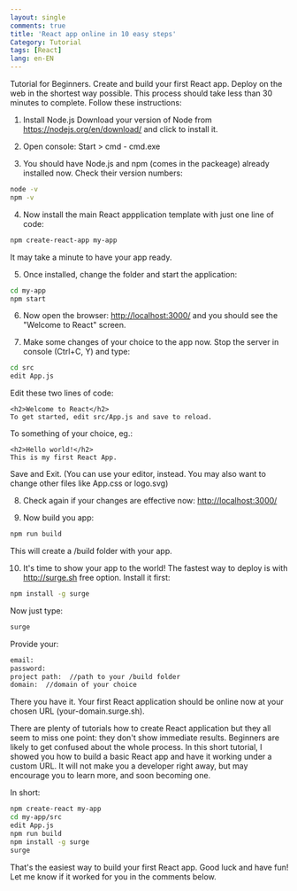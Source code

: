 ```yaml
---
layout: single
comments: true
title: 'React app online in 10 easy steps'
Category: Tutorial
tags: [React]
lang: en-EN
---
```

Tutorial for Beginners. Create and build your first React app. Deploy on the web in the shortest way possible. This process should take less than 30 minutes to complete. Follow these instructions:

1. Install Node.js 
Download your version of Node from <https://nodejs.org/en/download/> and click to install it.

2. Open console: Start > cmd - cmd.exe

3. You should have Node.js and npm (comes in the packeage) already installed now. Check their version numbers:
```bash
node -v
npm -v    
```

4. Now install the main React appplication template with just one line of code:
```bash
npm create-react-app my-app    
```
  It may take a minute to have your app ready.

5. Once installed, change the folder and start the application:
```bash
cd my-app    
npm start    
```

6. Now open the browser: <http://localhost:3000/> and you should see the "Welcome to React" screen.

7. Make some changes of your choice to the app now. Stop the server in console (Ctrl+C, Y) and type:
```bash
cd src
edit App.js    
```
Edit these two lines of code:

    <h2>Welcome to React</h2>
    To get started, edit src/App.js and save to reload.        

To something of your choice, eg.:

    <h2>Hello world!</h2>
    This is my first React App.         

Save and Exit. 
(You can use your editor, instead. You may also want to change other files like App.css or logo.svg)

8. Check again if your changes are effective now:  <http://localhost:3000/>

9. Now build you app:
```bash
npm run build    
```
This will create a /build folder with your app.

10. It's time to show your app to the world! The fastest way to deploy is with <http://surge.sh> free option. Install it first:
```bash
npm install -g surge    
```
Now just type:
```bash
surge    
```
Provide your:
```bash
email:
password:
project path:  //path to your /build folder
domain:  //domain of your choice    
```

There you have it. Your first React application should be online now at your chosen URL (your-domain.surge.sh).

There are plenty of tutorials how to create React application but they all seem to miss one point: they don't show immediate results. Beginners are likely to get confused about the whole process. In this short tutorial, I showed you how to build a basic React app and have it working under a custom URL. It will not make you a developer right away, but may encourage you to learn more, and soon becoming one.

In short:
```bash
npm create-react my-app
cd my-app/src
edit App.js
npm run build
npm install -g surge
surge    
```

That's the easiest way to build your first React app. Good luck and have fun! 
Let me know if it worked for you in the comments below.

